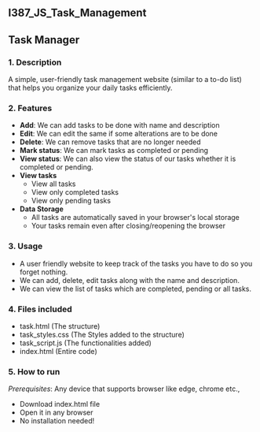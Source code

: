 ## I387_JS_Task_Management

## Task Manager 
### 1. Description 
  A simple, user-friendly task management website (similar to a to-do list) that helps you organize your daily tasks efficiently.

### 2. Features 
* **Add**: We can add tasks to be done with name and description
* **Edit**: We can edit the same if some alterations are to be done
* **Delete**: We can remove tasks that are no longer needed
* **Mark status**: We can mark tasks as completed or pending
* **View status**: We can also view the status of our tasks whether it is completed or pending.
* **View tasks**
    - View all tasks
    - View only completed tasks
    - View only pending tasks
* **Data Storage**
    - All tasks are automatically saved in your browser's local storage
    - Your tasks remain even after closing/reopening the browser

### 3. Usage 
* A user friendly website to keep track of the tasks you have to do so you forget nothing.
* We can add, delete, edit tasks along with the name and description.
* We can view the list of tasks which are completed, pending or all tasks.

### 4. Files included
* task.html (The structure)
* task_styles.css (The Styles added to the structure)
* task_script.js (The functionalities added)
* index.html (Entire code)

### 5. How to run
*Prerequisites*:
Any device that supports browser like edge, chrome etc.,
* Download index.html file
* Open it in any browser
* No installation needed!














        
  

